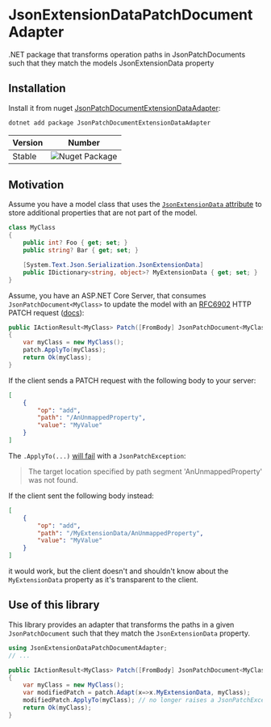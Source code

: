 # JsonExtensionDataPatchDocumentAdapter

.NET package that transforms operation paths in JsonPatchDocuments such that they match the models JsonExtensionData
property

## Installation

Install it from nuget [JsonPatchDocumentExtensionDataAdapter](https://www.nuget.org/packages/JsonPatchDocumentExtensionDataAdapter ):

```bash
dotnet add package JsonPatchDocumentExtensionDataAdapter 
```

| Version | Number                                                                              |
|---------|-------------------------------------------------------------------------------------|
| Stable  | ![Nuget Package](https://badgen.net/nuget/v/JsonPatchDocumentExtensionDataAdapter ) |

## Motivation
Assume you have a model class that uses the [`JsonExtensionData` attribute](https://learn.microsoft.com/en-us/dotnet/api/system.text.json.serialization.jsonextensiondataattribute?view=net-8.0) to store additional properties that are not part of the model. 

```csharp
class MyClass
{
    public int? Foo { get; set; }
    public string? Bar { get; set; }

    [System.Text.Json.Serialization.JsonExtensionData]
    public IDictionary<string, object>? MyExtensionData { get; set; }
}
```

Assume, you have an ASP.NET Core Server, that consumes `JsonPatchDocument<MyClass>` to update the model with an [RFC6902](https://www.rfc-editor.org/rfc/rfc6902) HTTP PATCH request ([docs](https://learn.microsoft.com/en-us/aspnet/core/web-api/jsonpatch?view=aspnetcore-8.0#json-patch-example)):

```csharp
public IActionResult<MyClass> Patch([FromBody] JsonPatchDocument<MyClass> patch)
{
    var myClass = new MyClass();
    patch.ApplyTo(myClass);
    return Ok(myClass);
}
```

If the client sends a PATCH request with the following body to your server:

```json
[
    {
        "op": "add",
        "path": "/AnUnmappedProperty",
        "value": "MyValue"
    }
]
```
The `.ApplyTo(...)` [will fail](https://github.com/dotnet/aspnetcore/issues/57711) with a `JsonPatchException`:
> The target location specified by path segment 'AnUnmappedProperty' was not found.

If the client sent the following body instead:

```json
[
    {
        "op": "add",
        "path": "/MyExtensionData/AnUnmappedProperty",
        "value": "MyValue"
    }
]
```
it would work, but the client doesn't and shouldn't know about the `MyExtensionData` property as it's transparent to the client.

## Use of this library
This library provides an adapter that transforms the paths in a given `JsonPatchDocument` such that they match the `JsonExtensionData` property. 

```csharp
using JsonExtensionDataPatchDocumentAdapter;
// ...

public IActionResult<MyClass> Patch([FromBody] JsonPatchDocument<MyClass> patch)
{
    var myClass = new MyClass();
    var modifiedPatch = patch.Adapt(x=>x.MyExtensionData, myClass);
    modifiedPatch.ApplyTo(myClass); // no longer raises a JsonPatchException
    return Ok(myClass);
}
```